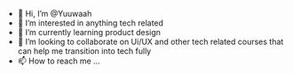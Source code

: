- 👋 Hi, I’m @Yuuwaah
- 👀 I’m interested in anything tech related
- 🌱 I’m currently learning product design
- 💞️ I’m looking to collaborate on Ui/UX and other tech related courses that can help me transition into tech fully
- 📫 How to reach me ...

<!---
Yuuwaah/Yuuwaah is a ✨ special ✨ repository because its `README.md` (this file) appears on your GitHub profile.
You can click the Preview link to take a look at your changes.
--->
